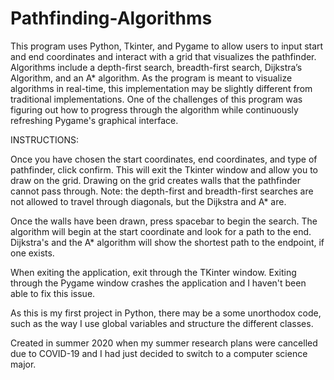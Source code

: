 # Pathfinding-Algorithms
This program uses Python, Tkinter, and Pygame to allow users to input start and end coordinates and interact with a grid that visualizes the pathfinder. Algorithms include a depth-first search, breadth-first search, Dijkstra’s Algorithm, and an A* algorithm. As the program is meant to visualize algorithms in real-time, this implementation may be slightly different from traditional implementations. One of the challenges of this program was figuring out how to progress through the algorithm while continuously refreshing Pygame's graphical interface.

INSTRUCTIONS:

Once you have chosen the start coordinates, end coordinates, and type of pathfinder, click confirm. This will exit the Tkinter window and allow you to draw on the grid. Drawing on the grid creates walls that the pathfinder cannot pass through. Note: the depth-first and breadth-first searches are not allowed to travel through diagonals, but the Dijkstra and A* are.

Once the walls have been drawn, press spacebar to begin the search. The algorithm will begin at the start coordinate and look for a path to the end. Dijkstra's and the A* algorithm will show the shortest path to the endpoint, if one exists.

When exiting the application, exit through the TKinter window. Exiting through the Pygame window crashes the application and I haven't been able to fix this issue.


As this is my first project in Python, there may be a some unorthodox code, such as the way I use global variables and structure the different classes.


Created in summer 2020 when my summer research plans were cancelled due to COVID-19 and I had just decided to switch to a computer science major.
